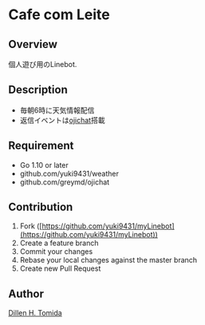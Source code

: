 Cafe com Leite
====

## Overview

個人遊び用のLinebot. 

## Description
- 毎朝6時に天気情報配信
- 返信イベントは[ojichat](https://github.com/greymd/ojichat)搭載

## Requirement
- Go 1.10 or later
- github.com/yuki9431/weather
- github.com/greymd/ojichat

## Contribution
1. Fork ([https://github.com/yuki9431/myLinebot](https://github.com/yuki9431/myLinebot))
2. Create a feature branch
3. Commit your changes
4. Rebase your local changes against the master branch
5. Create new Pull Request


## Author
[Dillen H. Tomida](https://twitter.com/t0mihir0)
